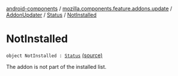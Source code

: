[android-components](../../../index.md) / [mozilla.components.feature.addons.update](../../index.md) / [AddonUpdater](../index.md) / [Status](index.md) / [NotInstalled](./-not-installed.md)

# NotInstalled

`object NotInstalled : `[`Status`](index.md) [(source)](https://github.com/mozilla-mobile/android-components/blob/master/components/feature/addons/src/main/java/mozilla/components/feature/addons/update/AddonUpdater.kt#L86)

The addon is not part of the installed list.

